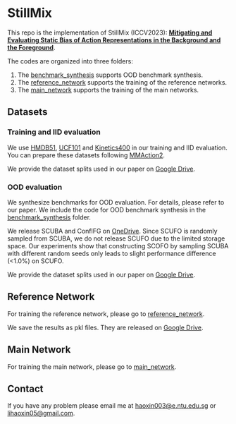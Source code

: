# StillMix
This repo is the implementation of StillMix (ICCV2023): [**Mitigating and Evaluating Static Bias of Action Representations in the Background and the Foreground**](https://arxiv.org/abs/2211.12883).

The codes are organized into three folders:
1. The [benchmark_synthesis](benchmark_synthesis) supports OOD benchmark synthesis.
2. The [reference_network](reference_network) supports the training of the reference networks.
3. The [main_network](main_network) supports the training of the main networks.

## Datasets
### Training and IID evaluation
We use [HMDB51](https://serre-lab.clps.brown.edu/resource/hmdb-a-large-human-motion-database/), [UCF101](https://www.crcv.ucf.edu/research/data-sets/ucf101/) and [Kinetics400](https://www.deepmind.com/open-source/kinetics) in our training and IID evaluation. You can prepare these datasets following [MMAction2](https://github.com/open-mmlab/mmaction2).

We provide the dataset splits used in our paper on [Google Drive](https://drive.google.com/drive/folders/1H2_rfwImw6HtUd2PfiASInAy9WylnkSQ?usp=drive_link).

### OOD evaluation
We synthesize benchmarks for OOD evaluation. For details, please refer to our paper. We include the code for OOD benchmark synthesis in the [benchmark_synthesis](benchmark_synthesis) folder.

We release SCUBA and ConflFG on [OneDrive](https://onedrive.live.com/?authkey=%21AH8Ach9qjnQQh4Q&id=C88D845F827102A9%21111362&cid=C88D845F827102A9). Since SCUFO is randomly sampled from SCUBA, we do not release SCUFO due to the limited storage space. Our experiments show that constructing SCOFO by sampling SCUBA with different random seeds only leads to slight performance difference (<1.0%) on SCUFO.

We provide the dataset splits used in our paper on [Google Drive](https://drive.google.com/drive/folders/1H2_rfwImw6HtUd2PfiASInAy9WylnkSQ?usp=drive_link).

## Reference Network
For training the reference network, please go to [reference_network](reference_network).

We save the results as pkl files. They are released on [Google Drive](https://drive.google.com/drive/folders/1vL0IckepbfUmZh7vEXlp7LIH4BeHhuzm?usp=drive_link).

## Main Network
For training the main network, please go to [main_network](main_network).

## Contact
If you have any problem please email me at haoxin003@e.ntu.edu.sg or lihaoxin05@gmail.com.